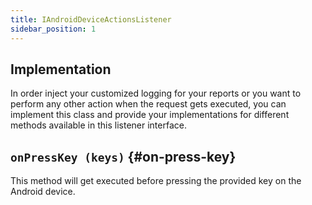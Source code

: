 ```yaml
---
title: IAndroidDeviceActionsListener
sidebar_position: 1
---
```


## Implementation

In order inject your customized logging for your reports or you want to perform any other action when the request gets executed, you can implement this class and provide your implementations for different methods available in this listener interface.

## `onPressKey (keys)` {#on-press-key}

This method will get executed before pressing the provided key on the Android device.
